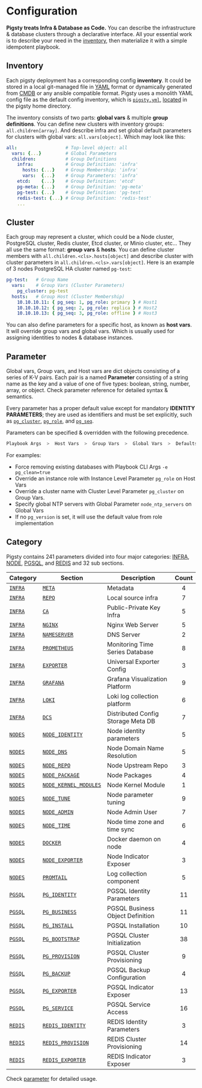 # Configuration

**Pigsty treats Infra & Database as Code.** You can describe the infrastructure & database clusters through a declarative interface. All your essential work is to describe your need in the [inventory](#inventory), then materialize it with a simple idempotent playbook.


## Inventory

Each pigsty deployment has a corresponding config **inventory**. It could be stored in a local git-managed file in [YAML](https://docs.ansible.com/ansible/2.9/user_guide/playbooks_variables.html) format or dynamically generated from [CMDB](https://docs.ansible.com/ansible/2.9/user_guide/intro_dynamic_inventory.html) or any ansible compatible format. Pigsty uses a monolith YAML config file as the default config inventory, which is [`pigsty.yml`](https://github.com/Vonng/pigsty/blob/master/pigsty.yml),  [located](https://github.com/Vonng/pigsty/blob/master/ansible.cfg#L3) in the pigsty home directory.

The inventory consists of two parts: **global vars** & multiple **group definitions**. You can define new clusters with inventory groups: `all.children[array]`. And describe infra and set global default parameters for clusters with global vars: `all.vars[object]`. Which may look like this:

```yaml
all:                  # Top-level object: all
  vars: {...}         # Global Parameters
  children:           # Group Definitions
    infra:            # Group Definition: 'infra'
      hosts: {...}    # Group Membership: 'infra'
      vars:  {...}    # Group Parameters: 'infra'
    etcd:    {...}    # Group Definition: 'etcd'
    pg-meta: {...}    # Group Definition: 'pg-meta'
    pg-test: {...}    # Group Definition: 'pg-test'
    redis-test: {...} # Group Definition: 'redis-test'
    ...
```



## Cluster

Each group may represent a cluster, which could be a Node cluster, PostgreSQL cluster, Redis cluster, Etcd cluster, or Minio cluster, etc... They all use the same format: **group vars** & **hosts**. You can define cluster members with `all.children.<cls>.hosts[object]` and describe cluster with cluster parameters in `all.children.<cls>.vars[object]`. Here is an example of 3 nodes PostgreSQL HA cluster named `pg-test`:

```yaml
pg-test:   # Group Name
  vars:    # Group Vars (Cluster Parameters)
    pg_cluster: pg-test
  hosts:   # Group Host (Cluster Membership)
    10.10.10.11: { pg_seq: 1, pg_role: primary } # Host1
    10.10.10.12: { pg_seq: 2, pg_role: replica } # Host2
    10.10.10.13: { pg_seq: 3, pg_role: offline } # Host3
```

You can also define parameters for a specific host, as known as **host vars**. It will override group vars and global vars. Which is usually used for assigning identities to nodes & database instances.



## Parameter

Global vars, Group vars, and Host vars are dict objects consisting of a series of K-V pairs. Each pair is a named **Parameter** consisting of a string name as the key and a value of one of five types:  boolean, string, number, array, or object. Check parameter reference for detailed syntax & semantics.

Every parameter has a proper default value except for mandatory **IDENTITY PARAMETERS**; they are used as identifiers and must be set explicitly, such as [`pg_cluster`](PARAM#pg_cluster), [`pg_role`](PARAM#pg_role), and [`pg_seq`](PARAM#pg_seq).

Parameters can be specified & overridden with the following precedence.

```bash
Playbook Args  >  Host Vars  >  Group Vars  >  Global Vars  >  Defaults
```

For examples:

* Force removing existing databases with Playbook CLI Args `-e pg_clean=true`
* Override an instance role with Instance Level Parameter `pg_role` on Host Vars
* Override a cluster name with Cluster Level Parameter `pg_cluster` on Group Vars.
* Specify global NTP servers with Global Parameter `node_ntp_servers` on Global Vars
* If no `pg_version` is set, it will use the default value from role implementation



## Category

Pigsty contains 241 parameters divided into four major categories: 
[INFRA](INFRA), [NODE](NODE), [PGSQL](PGSQL), and [REDIS](REDIS) and 32 sub sections.


| Category          | Section                                       | Description                        | Count |
|-------------------|-----------------------------------------------|------------------------------------|:-----:|
| [`INFRA`](#infra) | [`META`](#META)                               | Metadata                           |   4   |
| [`INFRA`](#infra) | [`REPO`](#REPO)                               | Local source infra                 |   7   |
| [`INFRA`](#infra) | [`CA`](#CA)                                   | Public-Private Key Infra           |   5   |
| [`INFRA`](#infra) | [`NGINX`](#NGINX)                             | Nginx Web Server                   |   5   |
| [`INFRA`](#infra) | [`NAMESERVER`](#NAMESERVER)                   | DNS Server                         |   2   |
| [`INFRA`](#infra) | [`PROMETHEUS`](#PROMETHEUS)                   | Monitoring Time Series Database    |   8   |
| [`INFRA`](#infra) | [`EXPORTER`](#EXPORTER)                       | Universal Exporter Config          |   3   |
| [`INFRA`](#infra) | [`GRAFANA`](#GRAFANA)                         | Grafana Visualization Platform     |   9   |
| [`INFRA`](#infra) | [`LOKI`](#LOKI)                               | Loki log collection platform       |   6   |
| [`INFRA`](#infra) | [`DCS`](#DCS)                                 | Distributed Config Storage Meta DB |   7   |
| [`NODES`](#nodes) | [`NODE_IDENTITY`](#NODE_IDENTITY)             | Node identity parameters           |   5   |
| [`NODES`](#nodes) | [`NODE_DNS`](#NODE_DNS)                       | Node Domain Name Resolution        |   5   |
| [`NODES`](#nodes) | [`NODE_REPO`](#NODE_REPO)                     | Node Upstream Repo                 |   3   |
| [`NODES`](#nodes) | [`NODE_PACKAGE`](#NODE_PACKAGE)               | Node Packages                      |   4   |
| [`NODES`](#nodes) | [`NODE_KERNEL_MODULES`](#NODE_KERNEL_MODULES) | Node Kernel Module                 |   1   |
| [`NODES`](#nodes) | [`NODE_TUNE`](#NODE_TUNE)                     | Node parameter tuning              |   9   |
| [`NODES`](#nodes) | [`NODE_ADMIN`](#NODE_ADMIN)                   | Node Admin User                    |   7   |
| [`NODES`](#nodes) | [`NODE_TIME`](#NODE_TIME)                     | Node time zone and time sync       |   6   |
| [`NODES`](#nodes) | [`DOCKER`](#DOCKER)                           | Docker daemon on node              |   4   |
| [`NODES`](#nodes) | [`NODE_EXPORTER`](#NODE_EXPORTER)             | Node Indicator Exposer             |   3   |
| [`NODES`](#nodes) | [`PROMTAIL`](#PROMTAIL)                       | Log collection component           |   5   |
| [`PGSQL`](#pgsql) | [`PG_IDENTITY`](#PG_IDENTITY)                 | PGSQL Identity Parameters          |  11   |
| [`PGSQL`](#pgsql) | [`PG_BUSINESS`](#PG_BUSINESS)                 | PGSQL Business Object Definition   |  11   |
| [`PGSQL`](#pgsql) | [`PG_INSTALL`](#PG_INSTALL)                   | PGSQL Installation                 |  10   |
| [`PGSQL`](#pgsql) | [`PG_BOOTSTRAP`](#PG_BOOTSTRAP)               | PGSQL Cluster Initialization       |  38   |
| [`PGSQL`](#pgsql) | [`PG_PROVISION`](#PG_PROVISION)               | PGSQL Cluster Provisioning         |   9   |
| [`PGSQL`](#pgsql) | [`PG_BACKUP`](#PG_BACKUP)                     | PGSQL Backup Configuration         |   4   |
| [`PGSQL`](#pgsql) | [`PG_EXPORTER`](#PG_EXPORTER)                 | PGSQL Indicator Exposer            |  13   |
| [`PGSQL`](#pgsql) | [`PG_SERVICE`](#PG_SERVICE)                   | PGSQL Service Access               |  16   |
| [`REDIS`](#redis) | [`REDIS_IDENTITY`](#REDIS_IDENTITY)           | REDIS Identity Parameters          |   3   |
| [`REDIS`](#redis) | [`REDIS_PROVISION`](#REDIS_PROVISION)         | REDIS Cluster Provisioning         |  14   |
| [`REDIS`](#redis) | [`REDIS_EXPORTER`](#REDIS_EXPORTER)           | REDIS Indicator Exposer            |   3   |

Check [parameter](Parameter) for detailed usage.